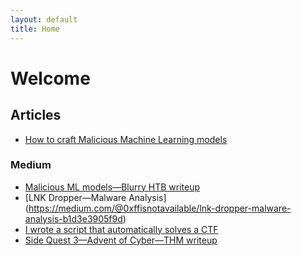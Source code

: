 ```yaml
---
layout: default
title: Home
---
```


# Welcome

## Articles

- [How to craft Malicious Machine Learning models](./2024-12-15-how-to-craft-malicious-ml-models)

### Medium

- [Malicious ML models—Blurry HTB writeup](https://medium.com/@0xffisnotavailable/malicious-ml-models-blurry-htb-writeup-ce829bf5c6ae)
- [LNK Dropper—Malware Analysis] (https://medium.com/@0xffisnotavailable/lnk-dropper-malware-analysis-b1d3e3905f9d)
- [I wrote a script that automatically solves a CTF](https://medium.com/@0xffisnotavailable/i-wrote-a-script-that-automatically-solves-a-ctf-19e18aa0ce77)
- [Side Quest 3—Advent of Cyber—THM writeup](https://medium.com/@0xffisnotavailable/side-quest-3-advent-of-cyber-2023-tryhackme-writeup-7f2f213601ca)